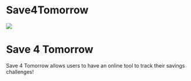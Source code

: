 # Save4Tomorrow
<img src="https://static.wixstatic.com/media/4cb115_19b160b2e80b457894cec33381e00e99~mv2.gif"/>
<h1>Save 4 Tomorrow</h1>
<p>Save 4 Tomorrow allows users to have an online tool to track their savings challenges!</p>

